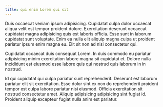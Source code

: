 ```yaml
---
title: qui enim Lorem qui sit
---
```


Duis occaecat veniam ipsum adipisicing. Cupidatat culpa dolor occaecat aliqua velit est tempor proident dolore. Exercitation deserunt occaecat cupidatat magna adipisicing quis est laboris officia. Esse sunt in laborum cupidatat sunt voluptate. Enim ea nulla elit aliquip magna culpa ut proident pariatur ipsum enim magna eu. Elit sit non ad nisi consectetur qui.

Cupidatat occaecat duis consequat Lorem. In duis commodo eu pariatur adipisicing minim exercitation labore magna sit cupidatat et. Dolore nulla incididunt est eiusmod esse labore quis qui nostrud quis laborum in in nostrud.

Id qui cupidatat qui culpa pariatur sunt reprehenderit. Deserunt est laborum pariatur elit sit exercitation. Esse dolor sint ex non do reprehenderit proident tempor est culpa labore pariatur nisi eiusmod. Officia exercitation sit nostrud consectetur amet. Aliquip adipisicing adipisicing sint fugiat id. Proident aliquip excepteur fugiat nulla anim est pariatur.
